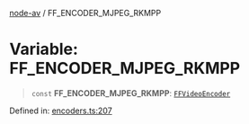 [node-av](../globals.md) / FF\_ENCODER\_MJPEG\_RKMPP

# Variable: FF\_ENCODER\_MJPEG\_RKMPP

> `const` **FF\_ENCODER\_MJPEG\_RKMPP**: [`FFVideoEncoder`](../type-aliases/FFVideoEncoder.md)

Defined in: [encoders.ts:207](https://github.com/seydx/av/blob/f8631fc881b394300b1479f511d55cf1c370a87f/src/constants/encoders.ts#L207)

